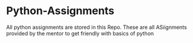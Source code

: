 # Python-Assignments
All python assignments are stored in this Repo. 
These are all ASiignments provided by the mentor to get friendly with basics of python 
